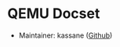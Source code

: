QEMU Docset
=======================

* Maintainer: kassane ([Github][maintainer])

[maintainer]: https://github.com/kassane
